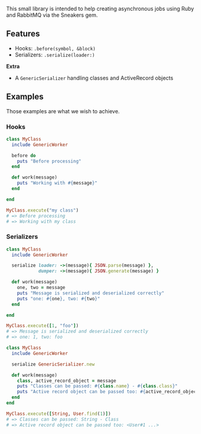 This small library is intended to help creating asynchronous jobs
using Ruby and RabbitMQ via the Sneakers gem.

## Features

- Hooks: `.before(symbol, &block)`
- Serializers: `.serialize(loader:)`

**Extra**

- A `GenericSerializer` handling classes and ActiveRecord objects

## Examples

Those examples are what we wish to achieve.

### Hooks

``` ruby
class MyClass
  include GenericWorker

  before do
    puts "Before processing"
  end

  def work(message)
    puts "Working with #{message}"
  end

end

MyClass.execute("my class")
# => Before processing
# => Working with my class
```

### Serializers

``` ruby
class MyClass
  include GenericWorker

  serialize loader: ->(message){ JSON.parse(message) },
            dumper: ->(message){ JSON.generate(message) }

  def work(message)
    one, two = message
    puts "Message is serialized and deserialized correctly"
    puts "one: #{one}, two: #{two}"
  end

end

MyClass.execute([1, "foo"])
# => Message is serialized and deserialized correctly
# => one: 1, two: foo
```

``` ruby
class MyClass
  include GenericWorker

  serialize GenericSerializer.new

  def work(message)
    class, active_record_object = message
    puts "Classes can be passed: #{class.name} - #{class.class}"
    puts "Active record object can be passed too: #{active_record_object}"
  end
end

MyClass.execute([String, User.find(1)])
# => Classes can be passed: String - Class
# => Active record object can be passed too: <User#1 ...>
```
